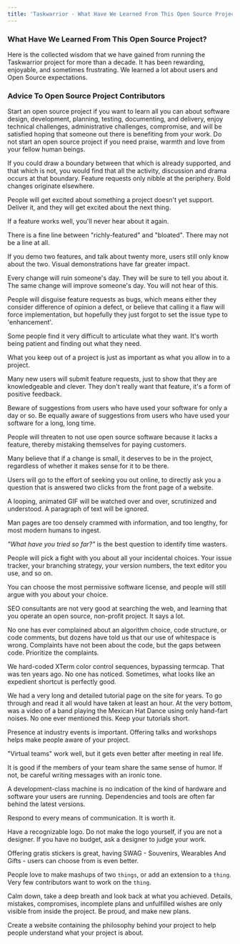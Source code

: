```yaml
---
title: 'Taskwarrior - What Have We Learned From This Open Source Project?'
---
```


### What Have We Learned From This Open Source Project?

Here is the collected wisdom that we have gained from running the Taskwarrior project for more than a decade.
It has been rewarding, enjoyable, and sometimes frustrating.
We learned a lot about users and Open Source expectations.

### Advice To Open Source Project Contributors

Start an open source project if you want to learn all you can about software design, development, planning, testing, documenting, and delivery, enjoy technical challenges, administrative challenges, compromise, and will be satisfied hoping that someone out there is benefiting from your work. 
Do not start an open source project if you need praise, warmth and love from your fellow human beings.

If you could draw a boundary between that which is already supported, and that which is not, you would find that all the activity, discussion and drama occurs at that boundary.
Feature requests only nibble at the periphery.
Bold changes originate elsewhere.

People will get excited about something a project doesn't yet support.
Deliver it, and they will get excited about the next thing.

If a feature works well, you'll never hear about it again.

There is a fine line between "richly-featured" and "bloated".
There may not be a line at all.

If you demo two features, and talk about twenty more, users still only know about the two.
Visual demonstrations have far greater impact.

Every change will ruin someone's day.
They will be sure to tell you about it.
The same change will improve someone's day.
You will not hear of this.

People will disguise feature requests as bugs, which means either they consider difference of opinion a defect, or believe that calling it a flaw will force implementation, but hopefully they just forgot to set the issue type to 'enhancement'.

Some people find it very difficult to articulate what they want.
It's worth being patient and finding out what they need.

What you keep out of a project is just as important as what you allow in to a project.

Many new users will submit feature requests, just to show that they are knowledgeable and clever.
They don't really want that feature, it's a form of positive feedback.

Beware of suggestions from users who have used your software for only a day or so.
Be equally aware of suggestions from users who have used your software for a long, long time.

People will threaten to not use open source software because it lacks a feature, thereby mistaking themselves for paying customers.

Many believe that if a change is small, it deserves to be in the project, regardless of whether it makes sense for it to be there.

Users will go to the effort of seeking you out online, to directly ask you a question that is answered two clicks from the front page of a website.

A looping, animated GIF will be watched over and over, scrutinized and understood.
A paragraph of text will be ignored.

Man pages are too densely crammed with information, and too lengthy, for most modern humans to ingest.

*"What have you tried so far?"* is the best question to identify time wasters.

People will pick a fight with you about all your incidental choices.
Your issue tracker, your branching strategy, your version numbers, the text editor you use, and so on.

You can choose the most permissive software license, and people will still argue with you about your choice.

SEO consultants are not very good at searching the web, and learning that you operate an open source, non-profit project.
It says a lot.

No one has ever complained about an algorithm choice, code structure, or code comments, but dozens have told us that our use of whitespace is wrong.
Complaints have not been about the code, but the gaps between code.
Prioritize the complaints.

We hard-coded XTerm color control sequences, bypassing termcap.
That was ten years ago.
No one has noticed.
Sometimes, what looks like an expedient shortcut is perfectly good.

We had a very long and detailed tutorial page on the site for years.
To go through and read it all would have taken at least an hour.
At the very bottom, was a video of a band playing the Mexican Hat Dance using only hand-fart noises.
No one ever mentioned this.
Keep your tutorials short.

Presence at industry events is important.
Offering talks and workshops helps make people aware of your project.

"Virtual teams" work well, but it gets even better after meeting in real life.

It is good if the members of your team share the same sense of humor.
If not, be careful writing messages with an ironic tone.

A development-class machine is no indication of the kind of hardware and software your users are running.
Dependencies and tools are often far behind the latest versions.

Respond to every means of communication.
It is worth it.

Have a recognizable logo.
Do not make the logo yourself, if you are not a designer.
If you have no budget, ask a designer to judge your work.

Offering gratis stickers is great, having SWAG - Souvenirs, Wearables And Gifts - users can choose from is even better.

People love to make mashups of two `things`, or add an extension to a `thing`.
Very few contributors want to work on the `thing`.

Calm down, take a deep breath and look back at what you achieved.
Details, mistakes, compromises, incomplete plans and unfulfilled wishes are only visible from inside the project.
Be proud, and make new plans.

Create a website containing the philosophy behind your project to help people understand what your project is about.
